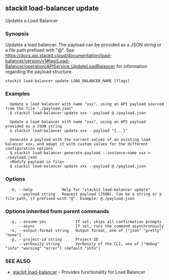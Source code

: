 ## stackit load-balancer update

Updates a Load Balancer

### Synopsis

Updates a load balancer.
The payload can be provided as a JSON string or a file path prefixed with "@".
See https://docs.api.stackit.cloud/documentation/load-balancer/version/v1#tag/Load-Balancer/operation/APIService_UpdateLoadBalancer for information regarding the payload structure.

```
stackit load-balancer update LOAD_BALANCER_NAME [flags]
```

### Examples

```
  Update a load balancer with name "xxx", using an API payload sourced from the file "./payload.json"
  $ stackit load-balancer update xxx --payload @./payload.json

  Update a load balancer with name "xxx", using an API payload provided as a JSON string
  $ stackit load-balancer update xxx --payload "{...}"

  Generate a payload with the current values of an existing load balancer xxx, and adapt it with custom values for the different configuration options
  $ stackit load-balancer generate-payload --instance-name xxx > ./payload.json
  <Modify payload in file>
  $ stackit load-balancer update xxx --payload @./payload.json
```

### Options

```
  -h, --help             Help for "stackit load-balancer update"
      --payload string   Request payload (JSON). Can be a string or a file path, if prefixed with "@". Example: @./payload.json
```

### Options inherited from parent commands

```
  -y, --assume-yes             If set, skips all confirmation prompts
      --async                  If set, runs the command asynchronously
  -o, --output-format string   Output format, one of ["json" "pretty" "none"]
  -p, --project-id string      Project ID
      --verbosity string       Verbosity of the CLI, one of ["debug" "info" "warning" "error"] (default "info")
```

### SEE ALSO

* [stackit load-balancer](./stackit_load-balancer.md)	 - Provides functionality for Load Balancer

